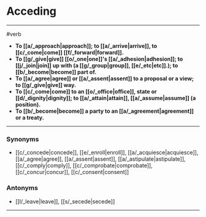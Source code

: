 # Acceding
---
#verb
- **To [[a/_approach|approach]]; to [[a/_arrive|arrive]], to [[c/_come|come]] [[f/_forward|forward]].**
- **To [[g/_give|give]] [[o/_one|one]]'s [[a/_adhesion|adhesion]]; to [[j/_join|join]] up with (a [[g/_group|group]], [[e/_etc|etc]].); to [[b/_become|become]] part of.**
- **To [[a/_agree|agree]] or [[a/_assent|assent]] to a proposal or a view; to [[g/_give|give]] way.**
- **To [[c/_come|come]] to an [[o/_office|office]], state or [[d/_dignity|dignity]]; to [[a/_attain|attain]], [[a/_assume|assume]] (a position).**
- **To [[b/_become|become]] a party to an [[a/_agreement|agreement]] or a treaty.**
---
### Synonyms
- [[c/_concede|concede]], [[e/_enroll|enroll]], [[a/_acquiesce|acquiesce]], [[a/_agree|agree]], [[a/_assent|assent]], [[a/_astipulate|astipulate]], [[c/_comply|comply]], [[c/_comprobate|comprobate]], [[c/_concur|concur]], [[c/_consent|consent]]
### Antonyms
- [[l/_leave|leave]], [[s/_secede|secede]]
---
